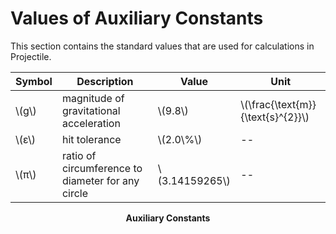 # Values of Auxiliary Constants

This section contains the standard values that are used for calculations in Projectile.

<div id="Table:TAuxConsts">

|Symbol|Description|Value|Unit|
|-|-|-|-|
|\\(g\\)|magnitude of gravitational acceleration|\\(9.8\\)|\\(\frac{\text{m}}{\text{s}^{2}}\\)|
|\\(ε\\)|hit tolerance|\\(2.0\\%\\)|--|
|\\(π\\)|ratio of circumference to diameter for any circle|\\(3.14159265\\)|--|

**<p align="center">Auxiliary Constants</p>**

</div>